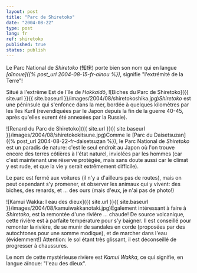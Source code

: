 ```yaml
---
layout: post
title: "Parc de Shiretoko"
date: "2004-08-22"
type: post
lang: fr
ref: shiretoko
published: true
status: publish
---
```




Le Parc National de _Shiretoko_ (知床) porte bien son nom qui en langue _[aïnoue]({% post_url 2004-08-15-fr-ainou %})_, signifie "l'extrémité de la Terre"!

Situé à l'extrême Est de l'île de _Hokkaidô_, ![Biches du Parc de Shiretoko]({{ site.url }}{{ site.baseurl }}/images/2004/08/shiretokoshika.jpg)_Shiretoko_ est une péninsule qui s'enfonce dans la mer, bordée à quelques kilomètres par les îles Kuril (revendiquées par le Japon depuis la fin de la guerre 40-45, après qu'elles eurent été annexées par la Russie).

![Renard du Parc de Shiretoko]({{ site.url }}{{ site.baseurl }}/images/2004/08/shiretokokitsune.jpg)Comme le [Parc du Daisetsuzan]({% post_url 2004-08-22-fr-daisetsuzan %}), le Parc National de _Shiretoko_ est un paradis de nature: c'est le seul endroit au Japon où l'on trouve encore des terres côtières à l'état naturel, inviolées par les hommes (car c'est maintenant une réserve protégée, mais sans doute aussi car le climat y est rude, et que la vie y serait extrêmement difficile).

Le parc est fermé aux voitures (il n'y a d'ailleurs pas de routes), mais on peut cependant s'y promener, et observer les animaux qui y vivent: des biches, des renards, et ... des ours (mais d'eux, je n'ai pas de photo!)

![Kamui Wakka: l eau des dieux]({{ site.url }}{{ site.baseurl }}/images/2004/08/kamuiwakkanotaki.jpg)Egalement intéressant à faire à _Shiretoko_, est la remontée d'une rivière ... chaude! De source volcanique, cette rivière est à parfaite température pour s'y baigner. Il est conseillé pour remonter la rivière, de se munir de sandales en corde (proposées par des autochtones pour une somme modique), et de marcher dans l'eau (évidemment!) Attention: le sol étant très glissant, il est déconseillé de progresser à chaussures.

Le nom de cette mystérieuse rivière est _Kamui Wakka_, ce qui signifie, en langue aïnoue: "l'eau des dieux".


